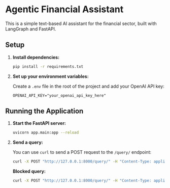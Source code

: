 # Agentic Financial Assistant

This is a simple text-based AI assistant for the financial sector, built with LangGraph and FastAPI.

## Setup

1.  **Install dependencies:**

    ```bash
    pip install -r requirements.txt
    ```

2.  **Set up your environment variables:**

    Create a `.env` file in the root of the project and add your OpenAI API key:

    ```
    OPENAI_API_KEY="your_openai_api_key_here"
    ```

## Running the Application

1.  **Start the FastAPI server:**

    ```bash
    uvicorn app.main:app --reload
    ```

2.  **Send a query:**

    You can use `curl` to send a POST request to the `/query/` endpoint:

    ```bash
    curl -X POST "http://127.0.0.1:8000/query/" -H "Content-Type: application/json" -d '{"text": "What is the current stock price of AAPL?"}'
    ```

    **Blocked query:**

    ```bash
    curl -X POST "http://127.0.0.1:8000/query/" -H "Content-Type: application/json" -d '{"text": "I want to transfer funds"}'
    ```
